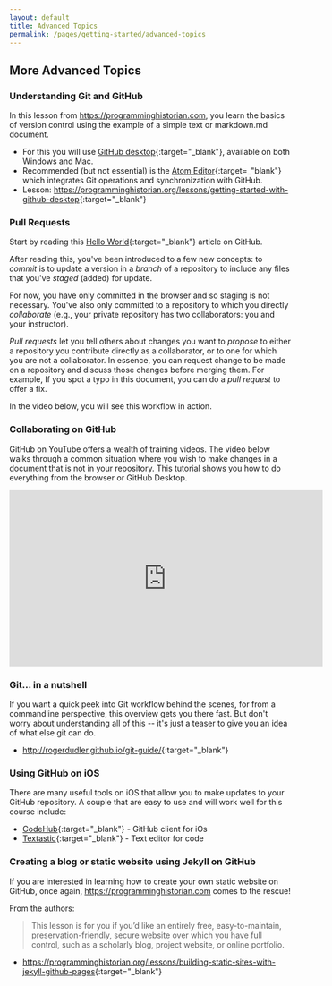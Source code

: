 ```yaml
---
layout: default
title: Advanced Topics
permalink: /pages/getting-started/advanced-topics
---
```


## More Advanced Topics

### Understanding Git and GitHub

In this lesson from <https://programminghistorian.com>, you learn the basics of version control using the example of a simple text or markdown.md document.

- For this you will use [GitHub desktop](https://desktop.github.com){:target="_blank"}, available on both Windows and Mac.
- Recommended (but not essential) is the [Atom Editor](https://atom.io){:target=_"blank"} which  integrates Git operations and synchronization with GitHub.
- Lesson:  <https://programminghistorian.org/lessons/getting-started-with-github-desktop>{:target="_blank"}

### Pull Requests

Start by reading this [Hello World](https://guides.github.com/activities/hello-world/){:target="_blank"} article on GitHub.

After reading this, you've been introduced to a few new concepts: to *commit* is to update a version in a *branch* of a repository to include any files that you've *staged* (added) for update.

For now, you have only committed in the browser and so staging is not necessary. You've also only committed
to a repository to which you directly *collaborate* (e.g., your private repository has two collaborators: you and your instructor).

*Pull requests* let you tell others about changes you want to *propose* to either a repository you contribute directly as a collaborator, or to one for which you are not a collaborator. In essence, you can request change to be made on a repository and discuss those changes before merging them. For example, If you spot a typo in this document, you can do a *pull request* to offer a fix.

In the video below, you will see this workflow in action.

### Collaborating on GitHub

GitHub on YouTube offers a wealth of training videos. The video below walks through a common situation where you wish to make changes in a document that is not in your repository. This tutorial shows you how to do everything from the browser or GitHub Desktop.

<iframe width="560" height="315" src="https://www.youtube.com/embed/SCZF6I-Rc4I?list=PLg7s6cbtAD15Das5LK9mXt_g59DLWxKUe?ecver=1" frameborder="0" allowfullscreen></iframe>

### Git... in a nutshell

If you want a quick peek into Git workflow behind the scenes, for from a commandline perspective, this overview gets you there fast. But don't worry about understanding all of this -- it's just a teaser to give you an idea of what else git can do.

- <http://rogerdudler.github.io/git-guide/>{:target="_blank"}


### Using GitHub on iOS

There are many useful tools on iOS that allow you to make updates to your GitHub repository. A couple that are easy to use and will work well for this course include:

- [CodeHub](http://codehub-app.com){:target="_blank"} - GitHub client for iOs
- [Textastic](https://www.textasticapp.com){:target="_blank"} - Text editor for code

### Creating a blog or static website using Jekyll on GitHub

If you are interested in learning how to create your own static website on GitHub, once again, <https://programminghistorian.com> comes to the rescue!

From the authors:

> This lesson is for you if you’d like an entirely free, easy-to-maintain, preservation-friendly, secure website over which you have full control, such as a scholarly blog, project website, or online portfolio.

- <https://programminghistorian.org/lessons/building-static-sites-with-jekyll-github-pages>{:target="_blank"}
